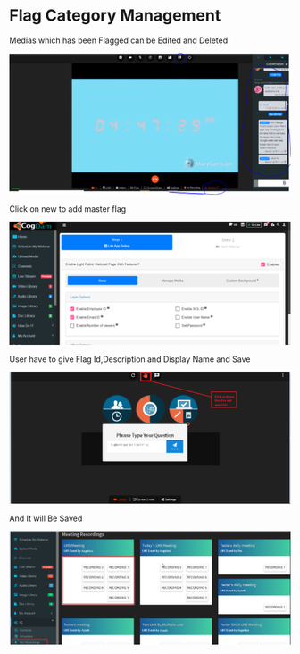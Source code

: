 # Flag Category Management

Medias which has been Flagged can be Edited and Deleted

![](../../.gitbook/assets/image%20%2815%29.png)

Click on new to add master flag

![](../../.gitbook/assets/image%20%28285%29.png)

User have to give Flag Id,Description and Display Name and Save

![](../../.gitbook/assets/image%20%2814%29.png)

And It will Be Saved

![](../../.gitbook/assets/image%20%2897%29.png)



